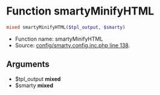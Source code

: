 Function smartyMinifyHTML
===========================





```php
mixed smartyMinifyHTML($tpl_output, $smarty)
```

* Function name: smartyMinifyHTML
* Source: [config/smarty.config.inc.php line 138](https://github.com/PrestaShop/PrestaShop/blob/1.5.4.0/config/smarty.config.inc.php#L138).

Arguments
---------

* $tpl_output **mixed**
* $smarty **mixed**


